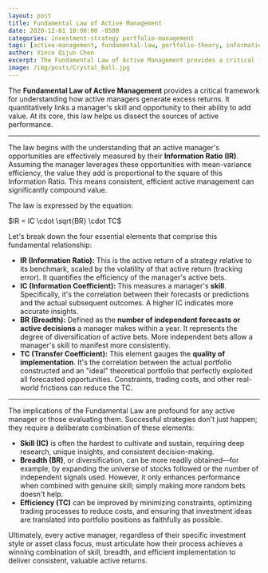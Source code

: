 ```yaml
---
layout: post
title: Fundamental Law of Active Management
date: 2020-12-01 10:00:00 -0500
categories: investment-strategy portfolio-management
tags: [active-management, fundamental-law, portfolio-theory, information-ratio, skill-analysis]
author: Vince Qijun Chen
excerpt: The Fundamental Law of Active Management provides a critical framework for understanding how active managers generate excess returns.
image: /img/posts/Crystal_Ball.jpg
---
```


The **Fundamental Law of Active Management** provides a critical framework for understanding how active managers generate excess returns. It quantitatively links a manager's skill and opportunity to their ability to add value. At its core, this law helps us dissect the sources of active performance.

---

The law begins with the understanding that an active manager's opportunities are effectively measured by their **Information Ratio (IR)**. Assuming the manager leverages these opportunities with mean-variance efficiency, the value they add is proportional to the square of this Information Ratio. This means consistent, efficient active management can significantly compound value.

The law is expressed by the equation:

$IR = IC \cdot \sqrt{BR} \cdot TC$

Let's break down the four essential elements that comprise this fundamental relationship:

* **IR (Information Ratio):** This is the active return of a strategy relative to its benchmark, scaled by the volatility of that active return (tracking error). It quantifies the efficiency of the manager's active bets.
* **IC (Information Coefficient):** This measures a manager's **skill**. Specifically, it's the correlation between their forecasts or predictions and the actual subsequent outcomes. A higher IC indicates more accurate insights.
* **BR (Breadth):** Defined as the **number of independent forecasts or active decisions** a manager makes within a year. It represents the degree of diversification of active bets. More independent bets allow a manager's skill to manifest more consistently.
* **TC (Transfer Coefficient):** This element gauges the **quality of implementation**. It's the correlation between the actual portfolio constructed and an "ideal" theoretical portfolio that perfectly exploited all forecasted opportunities. Constraints, trading costs, and other real-world frictions can reduce the TC.

---

The implications of the Fundamental Law are profound for any active manager or those evaluating them. Successful strategies don't just happen; they require a deliberate combination of these elements:

* **Skill (IC)** is often the hardest to cultivate and sustain, requiring deep research, unique insights, and consistent decision-making.
* **Breadth (BR)**, or diversification, can be more readily obtained—for example, by expanding the universe of stocks followed or the number of independent signals used. However, it only enhances performance when combined with genuine skill; simply making more random bets doesn't help.
* **Efficiency (TC)** can be improved by minimizing constraints, optimizing trading processes to reduce costs, and ensuring that investment ideas are translated into portfolio positions as faithfully as possible.

Ultimately, every active manager, regardless of their specific investment style or asset class focus, must articulate how their process achieves a winning combination of skill, breadth, and efficient implementation to deliver consistent, valuable active returns.
